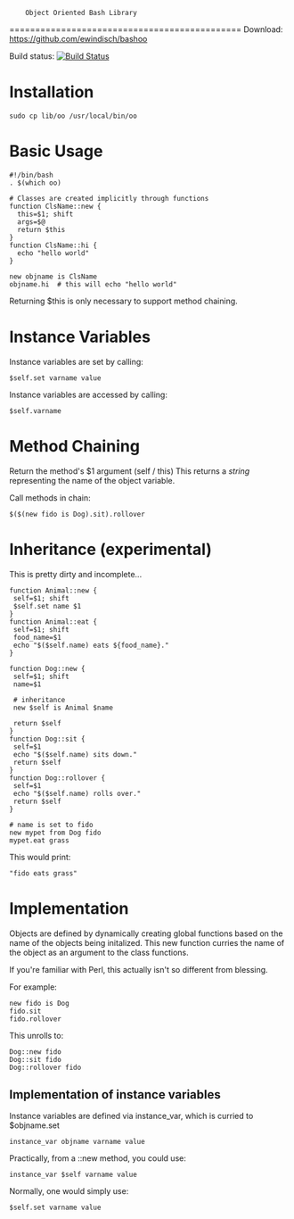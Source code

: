         Object Oriented Bash Library
=============================================
Download: https://github.com/ewindisch/bashoo

Build status: [![Build Status](https://drone.io/github.com/ewindisch/bashoo/status.png)](https://drone.io/github.com/ewindisch/bashoo/latest)

Installation
============

    sudo cp lib/oo /usr/local/bin/oo


Basic Usage
===========

    #!/bin/bash
    . $(which oo)

    # Classes are created implicitly through functions
    function ClsName::new {
      this=$1; shift
      args=$@
      return $this
    }
    function ClsName::hi {
      echo "hello world"
    }

    new objname is ClsName
    objname.hi  # this will echo "hello world"

Returning $this is only necessary to support
method chaining.


Instance Variables
==================

Instance variables are set by calling:

    $self.set varname value

Instance variables are accessed by calling:

    $self.varname


Method Chaining
===============

Return the method's $1 argument (self / this)
This returns a *string* representing the
name of the object variable.

Call methods in chain:

    $($(new fido is Dog).sit).rollover


Inheritance (experimental)
==========================

This is pretty dirty and incomplete...

    function Animal::new {
     self=$1; shift
     $self.set name $1
    }
    function Animal::eat {
     self=$1; shift
     food_name=$1
     echo "$($self.name) eats ${food_name}."
    }

    function Dog::new {
     self=$1; shift
     name=$1

     # inheritance
     new $self is Animal $name

     return $self
    }
    function Dog::sit {
     self=$1
     echo "$($self.name) sits down."
     return $self
    }
    function Dog::rollover {
     self=$1
     echo "$($self.name) rolls over."
     return $self
    }

    # name is set to fido
    new mypet from Dog fido
    mypet.eat grass


This would print:

    "fido eats grass"


Implementation
==============

Objects are defined by dynamically creating global
functions based on the name of the objects being
initalized. This new function curries the name
of the object as an argument to the class functions.

If you're familiar with Perl, this actually isn't so
different from blessing.

For example:

    new fido is Dog
    fido.sit
    fido.rollover

This unrolls to:

    Dog::new fido
    Dog::sit fido
    Dog::rollover fido


Implementation of instance variables
------------------

Instance variables are defined via instance_var,
which is curried to $objname.set

    instance_var objname varname value

Practically, from a ::new method, you could use:

    instance_var $self varname value

Normally, one would simply use:

    $self.set varname value
